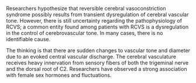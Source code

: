 Researchers hypothesize that reversible cerebral vasoconstriction syndrome possibly results from transient dysregulation of cerebral vascular tone. However, there is still uncertainty regarding the pathophysiology of RCVS; a common entity found among patients with RCVS is a dysregulation in the control of cerebrovascular tone. In many cases, there is no identifiable cause.

The thinking is that there are sudden changes to vascular tone and diameter due to an evoked central vascular discharge. The cerebral vasculature receives heavy innervation from sensory fibers of both the trigeminal nerve and the dorsal root of C2. Researchers have observed a strong association with female sex hormones and fluctuations.